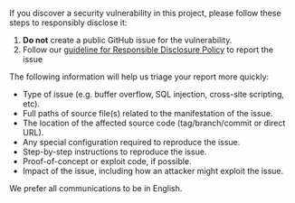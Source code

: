 If you discover a security vulnerability in this project, please follow these steps to responsibly disclose it:

1. **Do not** create a public GitHub issue for the vulnerability.
2. Follow our [guideline for Responsible Disclosure Policy](https://www.equinor.com/about-us/csirt) to report the issue

The following information will help us triage your report more quickly:

- Type of issue (e.g. buffer overflow, SQL injection, cross-site scripting, etc).
- Full paths of source file(s) related to the manifestation of the issue.
- The location of the affected source code (tag/branch/commit or direct URL).
- Any special configuration required to reproduce the issue.
- Step-by-step instructions to reproduce the issue.
- Proof-of-concept or exploit code, if possible.
- Impact of the issue, including how an attacker might exploit the issue.

We prefer all communications to be in English.
